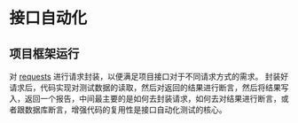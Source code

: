# 接口自动化

## 项目框架运行

对 [requests](https://requests.readthedocs.io/) 进行请求封装，以便满足项目接口对于不同请求方式的需求。
封装好请求后，代码实现对测试数据的读取，然后对返回的结果进行断言，然后将结果写入，返回一个报告，中间最主要的是如何去封装请求，如何去对结果进行断言，或者跟数据库断言，增强代码的复用性是接口自动化测试的核心。

